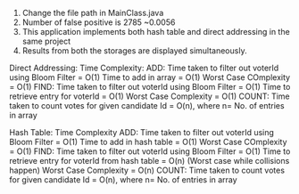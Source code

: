 1. Change the file path in MainClass.java
2. Number of false positive is 2785 ~0.0056
3. This application implements both hash table and direct addressing in the same project
4. Results from both the storages are displayed simultaneously.


 Direct Addressing: Time Complexity:
 	ADD: 
 		Time taken to filter out voterId using Bloom Filter = O(1)
 		Time to add in array = O(1)
 		Worst Case COmplexity = O(1)
	FIND:
		Time taken to filter out voterId using Bloom Filter = O(1)
		Time to retrieve entry for voterId = O(1)
		Worst Case Complexity = O(1)
	COUNT:
		Time taken to count votes for given candidate Id = O(n), where n= No. of entries in array


Hash Table: Time Complexity
	ADD:
		Time taken to filter out voterId using Bloom Filter = O(1)
 		Time to add in hash table = O(1)
 		Worst Case COmplexity = O(1)
	FIND:
		Time taken to filter out voterId using Bloom Filter = O(1)
		Time to retrieve entry for voterId from hash table = O(n) (Worst case while collisions happen)
		Worst Case Complexity = O(n)
	COUNT:
		Time taken to count votes for given candidate Id = O(n), where n= No. of entries in array
		
 
